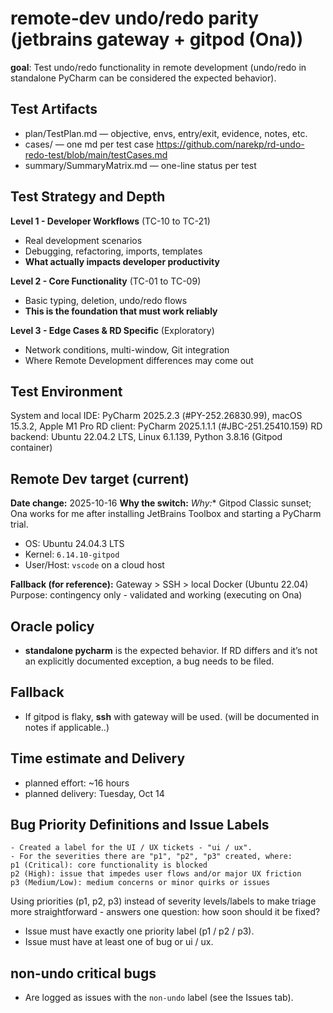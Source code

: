 # remote‑dev undo/redo parity (jetbrains gateway + gitpod (Ona))

**goal**: Test undo/redo functionality in remote development (undo/redo in standalone PyCharm can be considered the expected behavior).

## Test Artifacts
- plan/TestPlan.md — objective, envs, entry/exit, evidence, notes, etc. 
- cases/ — one md per test case https://github.com/narekp/rd-undo-redo-test/blob/main/testCases.md
- summary/SummaryMatrix.md — one-line status per test

## Test Strategy and Depth

**Level 1 - Developer Workflows** (TC-10 to TC-21)
- Real development scenarios
- Debugging, refactoring, imports, templates
- **What actually impacts developer productivity**

**Level 2 - Core Functionality** (TC-01 to TC-09)
- Basic typing, deletion, undo/redo flows
- **This is the foundation that must work reliably**

**Level 3 - Edge Cases & RD Specific** (Exploratory)
- Network conditions, multi-window, Git integration
- Where Remote Development differences may come out

## Test Environment
System and local IDE: PyCharm 2025.2.3 (#PY-252.26830.99), macOS 15.3.2, Apple M1 Pro
RD client: PyCharm 2025.1.1.1 (#JBC-251.25410.159)
RD backend: Ubuntu 22.04.2 LTS, Linux 6.1.139, Python 3.8.16 (Gitpod container)

## Remote Dev target (current)
**Date change:** 2025-10-16
**Why the switch:** *Why:** Gitpod Classic sunset; Ona works for me after installing JetBrains Toolbox and starting a PyCharm trial.
- OS: Ubuntu 24.04.3 LTS
- Kernel: `6.14.10-gitpod`
- User/Host: `vscode` on a cloud host

**Fallback (for reference):** Gateway > SSH > local Docker (Ubuntu 22.04)  
Purpose: contingency only - validated and working (executing on Ona)

## Oracle policy
- **standalone pycharm** is the expected behavior. If RD differs and it’s not an explicitly documented exception, a bug needs to be filed.

## Fallback
- If gitpod is flaky, **ssh** with gateway will be used. (will be documented in notes if applicable..)

## Time estimate and Delivery
- planned effort: ~16 hours
- planned delivery: Tuesday, Oct 14

## Bug Priority Definitions and Issue Labels
    - Created a label for the UI / UX tickets - "ui / ux".
    - For the severities there are "p1", "p2", "p3" created, where:
    p1 (Critical): core functionality is blocked
    p2 (High): issue that impedes user flows and/or major UX friction
    p3 (Medium/Low): medium concerns or minor quirks or issues

Using priorities (p1, p2, p3) instead of severity levels/labels to make triage more straightforward - answers one question: how soon should it be fixed?
- Issue must have exactly one priority label (p1 / p2 / p3).
- Issue must have at least one of bug or ui / ux.
## non-undo critical bugs
- Are logged as issues with the `non-undo` label (see the Issues tab).
